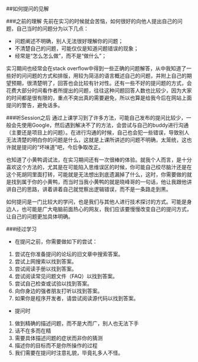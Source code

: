 ##如何提问的见解

###之前的理解
先前在实习的时候就会苦恼，如何很好的向他人提出自己的问题，自己当时的问题分为以下几点：

* 问题阐述不明确，别人无法很好理解你的问题；
* 不清楚自己的问题，可能仅仅是知道问题错误的现象；
* 经常是“怎么怎么做”，而不是“做什么”；

实习期间也经常会在stack overflow中得到一些正确的问题解答，从中我知道了一些好的问问题的方式和排版，用较为简洁的语言概述自己的问题，并附上自己的期望预期，很清楚明了，回答也会比较有针对性。还有一些不好的提问题的方式，会花费大部分时间看作者所提出的问题，往往这种问题回答人数也比较少，因为大家的时间都是很有限的，重点不突出真的需要避免，所以也算是给我今后在网站上面提问的警告，避免话多。

###听Session之后
通过上课学习到了许多方法，可能自己发布的提问比较少，一般会先使用Google，然后遇到解决不了的方法，会尝试与自己的buddy进行沟通（主要还是项目上的问题）。在进行沟通的时候，自己也会犯一些错误，导致别人无法清楚的明白你的问题是什么，这就是上课所讲述的问题不明确，太笼统，这也许就是提问的“坏味道”吧，今后争取改正。

也知道了小黄鸭调试法，在实习期间还有一次很棒的体验。就我个人而言，是十分喜欢这个方法的，尤其是在可能陷入思维误区的时候，你可能自己绞尽脑汁还是在这个死胡同里面打转，可能就是无法想出到底遗漏掉了什么，这时，你需要做的就是找到属于你的小黄鸭，而当时当我小黄鸭的就是晓峰哥的一句话，他让我跟他讲讲自己的思路，讲着讲着自己就觉察出逻辑错误，而不是一条路走到黑。

如何提问是一门比较大的学问，也是我们与其他人进行技术探讨的方式。可能是身边人，也可能是广大电脑前面热心的网友，我们应该要慢慢改变自己的提问方式，让自己的问题更加具体明确。

###经过学习
* 在提问之前，你需要做如下的尝试：

1. 尝试在你准备提问的论坛的旧文章中搜索答案。
2. 尝试上网搜索以找到答案。
3. 尝试阅读手册以找到答案。
4. 尝试阅读常见问题文件（FAQ）以找到答案。
5. 尝试自己检查或试验以找到答案。
6. 向你身边的强者朋友打听以找到答案。
7. 如果你是程序开发者，请尝试阅读源代码以找到答案。

* 提问时

1. 做到精确的描述问题，而不是大而广，别人也无法下手
2. 话不在多而在精
3. 需要具体描述问题的症状而非你的猜测
4. 描述你的目标而不是你所操作的过程
5. 我们需要在提问时注意礼貌，毕竟礼多人不怪。








